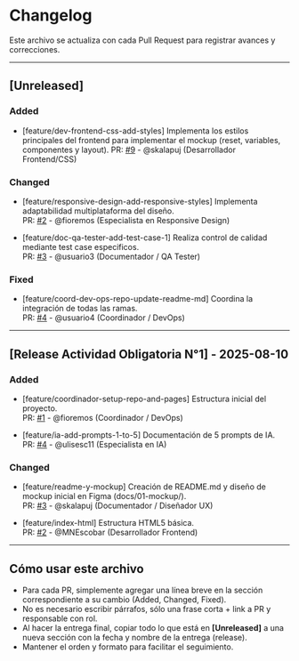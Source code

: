 # Changelog

Este archivo se actualiza con cada Pull Request para registrar avances y correcciones.

---

## [Unreleased]

### Added  
- [feature/dev-frontend-css-add-styles] Implementa los estilos principales del frontend para implementar el mockup (reset, variables, componentes y layout). 
  PR: [#9](https://github.com/fioremos/simulador-planificacion-financiera/pull/9) - @skalapuj (Desarrollador Frontend/CSS)  

### Changed  
- [feature/responsive-design-add-responsive-styles] Implementa adaptabilidad multiplataforma del diseño.  
  PR: [#2](https://github.com/fioremos/simulador-planificacion-financiera/pull/10) - @fioremos (Especialista en Responsive Design)  

- [feature/doc-qa-tester-add-test-case-1] Realiza control de calidad mediante test case especificos.  
  PR: [#3]() - @usuario3 (Documentador / QA Tester)  

### Fixed  
- [feature/coord-dev-ops-repo-update-readme-md] Coordina la integración de todas las ramas.  
  PR: [#4]() - @usuario4 (Coordinador / DevOps)  

---

## [Release Actividad Obligatoria N°1] - 2025-08-10

### Added
- [feature/coordinador-setup-repo-and-pages] Estructura inicial del proyecto.  
  PR: [#1](https://github.com/fioremos/simulador-planificacion-financiera/pull/2) - @fioremos (Coordinador / DevOps)

- [feature/ia-add-prompts-1-to-5] Documentación de 5 prompts de IA.  
  PR: [#4](https://github.com/fioremos/simulador-planificacion-financiera/pull/4) - @ulisesc11 (Especialista en IA)

### Changed
- [feature/readme-y-mockup] Creación de README.md y diseño de mockup inicial en Figma (docs/01-mockup/).  
  PR: [#3](https://github.com/fioremos/simulador-planificacion-financiera/pull/5) - @skalapuj (Documentador / Diseñador UX)

- [feature/index-html] Estructura HTML5 básica.  
  PR: [#2](https://github.com/fioremos/simulador-planificacion-financiera/pull/3#issue-3367393105) - @MNEscobar (Desarrollador Frontend)

---


## Cómo usar este archivo

- Para cada PR, simplemente agregar una línea breve en la sección correspondiente a su cambio (Added, Changed, Fixed).  
- No es necesario escribir párrafos, sólo una frase corta + link a PR y responsable con rol.  
- Al hacer la entrega final, copiar todo lo que está en **[Unreleased]** a una nueva sección con la fecha y nombre de la entrega (release).  
- Mantener el orden y formato para facilitar el seguimiento.
